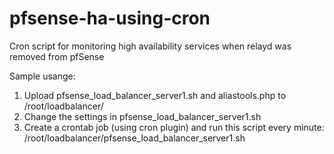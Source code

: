# pfsense-ha-using-cron
Cron script for monitoring high availability services when relayd was removed from pfSense


Sample usange:
1. Upload pfsense_load_balancer_server1.sh and aliastools.php to /root/loadbalancer/
2. Change the settings in pfsense_load_balancer_server1.sh
3. Create a crontab job (using cron plugin) and run this script every minute: /root/loadbalancer/pfsense_load_balancer_server1.sh
